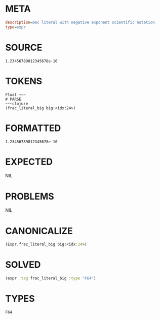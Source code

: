 # META
~~~ini
description=Dec literal with negative exponent scientific notation
type=expr
~~~
# SOURCE
~~~roc
1.23456789012345678e-10
~~~
# TOKENS
~~~text
Float ~~~
# PARSE
~~~clojure
(frac_literal_big big:<idx:24>)
~~~
# FORMATTED
~~~roc
1.23456789012345678e-10
~~~
# EXPECTED
NIL
# PROBLEMS
NIL
# CANONICALIZE
~~~clojure
(Expr.frac_literal_big big:<idx:24>)
~~~
# SOLVED
~~~clojure
(expr :tag frac_literal_big :type "F64")
~~~
# TYPES
~~~roc
F64
~~~

